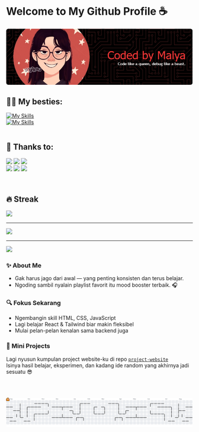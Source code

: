 # Welcome to My Github Profile ☕️

![Header](img/github-header-image%20(7).png)

## 👯‍♀️ My besties:
[![My Skills](https://skillicons.dev/icons?i=html,css,js,figma,git,github)](https://skillicons.dev)
<br>
[![My Skills](https://skillicons.dev/icons?i=bootstrap,cs,python,django,visualstudio,vscode)](https://skillicons.dev)
<br><br>

## 🙌 Thanks to: 
![](https://img.shields.io/badge/ChatGPT-74aa9c?style=for-the-badge&logo=openai&logoColor=white) ![](https://img.shields.io/badge/freecodecamp-27273D?style=for-the-badge&logo=freecodecamp&logoColor=white)
![](https://img.shields.io/badge/W3Schools-04AA6D?style=for-the-badge&logo=W3Schools&logoColor=white)
<br>
![](https://img.shields.io/badge/YouTube-FF0000?style=for-the-badge&logo=youtube&logoColor=white) ![](https://img.shields.io/badge/Google_chrome-4285F4?style=for-the-badge&logo=Google-chrome&logoColor=white) ![](https://img.shields.io/badge/Spotify-1ED760?&style=for-the-badge&logo=spotify&logoColor=white) 

<br>

## 🔥 Streak
![](https://nirzak-streak-stats.vercel.app/?user=Encrypsy&theme=dark&hide_border=false)

---
![](https://quotes-github-readme.vercel.app/api?type=horizontal&theme=merko)

---
[![](https://visitcount.itsvg.in/api?id=Encrypsy&icon=7&color=0)](https://visitcount.itsvg.in)

<!-- Proudly created with GPRM ( https://gprm.itsvg.in ) -->

### ✨ About Me
- Gak harus jago dari awal — yang penting konsisten dan terus belajar.
- Ngoding sambil nyalain playlist favorit itu mood booster terbaik. 🎧

### 🔍 Fokus Sekarang
- Ngembangin skill HTML, CSS, JavaScript
- Lagi belajar React & Tailwind biar makin fleksibel
- Mulai pelan-pelan kenalan sama backend juga

### 🧠 Mini Projects
Lagi nyusun kumpulan project website-ku di repo [`project-website`](https://github.com/Encrypsy/project-website)  
Isinya hasil belajar, eksperimen, dan kadang ide random yang akhirnya jadi sesuatu 😎

<br><br>

<picture>
  <source media="(prefers-color-scheme: dark)" srcset="https://raw.githubusercontent.com/Encrypsy/Encrypsy/output/pacman-contribution-graph-dark.svg">
  <source media="(prefers-color-scheme: light)" srcset="https://raw.githubusercontent.com/Encrypsy/Encrypsy/output/pacman-contribution-graph.svg">
  <img alt="pacman contribution graph" src="https://raw.githubusercontent.com/Encrypsy/Encrypsy/output/pacman-contribution-graph.svg">
</picture>
